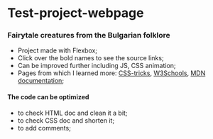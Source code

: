 # Test-project-webpage
### Fairytale creatures from the Bulgarian folklore

- Project made with Flexbox;
- Click over the bold names to see the source links;
- Can be improved further including JS, CSS animation;
- Pages from which I learned more: [CSS-tricks](https://css-tricks.com/), [W3Schools](https://www.w3schools.com/), [MDN documentation]( https://developer.mozilla.org/);

#### The code can be optimized
- to check HTML doc and clean it a bit;
- to check CSS doc and shorten it;
- to add comments;
